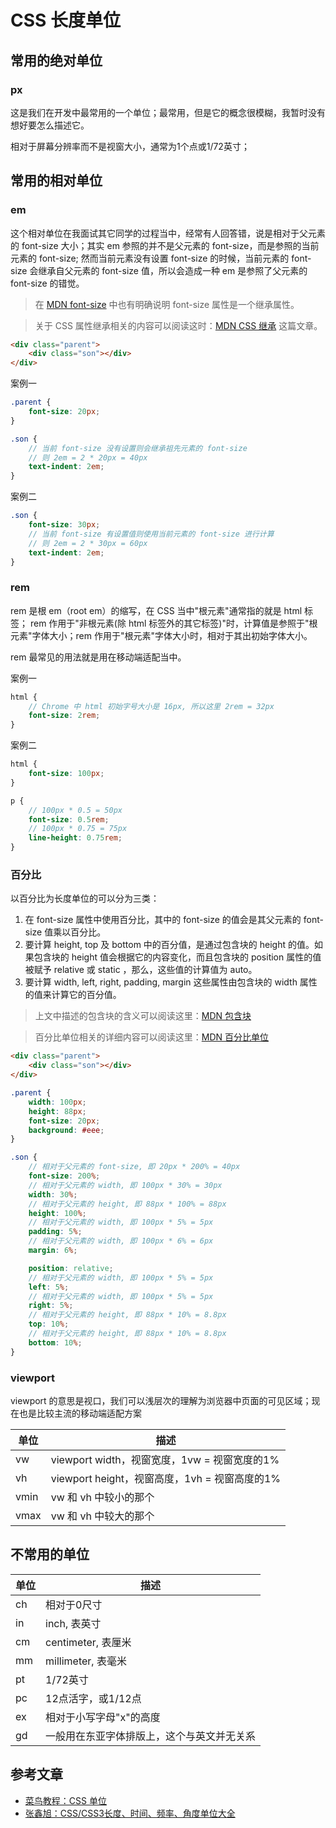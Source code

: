 # CSS 长度单位

## 常用的绝对单位

### px

这是我们在开发中最常用的一个单位；最常用，但是它的概念很模糊，我暂时没有想好要怎么描述它。

相对于屏幕分辨率而不是视窗大小，通常为1个点或1/72英寸；

## 常用的相对单位

### em

这个相对单位在我面试其它同学的过程当中，经常有人回答错，说是相对于父元素的 font-size 大小；其实 em 参照的并不是父元素的 font-size，而是参照的当前元素的 font-size;
然而当前元素没有设置 font-size 的时候，当前元素的 font-size 会继承自父元素的 font-size 值，所以会造成一种 em 是参照了父元素的 font-size 的错觉。

> 在 [MDN font-size](https://developer.mozilla.org/zh-CN/docs/Web/CSS/font-size) 中也有明确说明 font-size 属性是一个继承属性。

> 关于 CSS 属性继承相关的内容可以阅读这时：[MDN CSS 继承](https://developer.mozilla.org/zh-CN/docs/Web/CSS/inheritance) 这篇文章。

```html
<div class="parent">
    <div class="son"></div>
</div>
```

案例一
```scss
.parent {
    font-size: 20px;
}

.son {
    // 当前 font-size 没有设置则会继承祖先元素的 font-size
    // 则 2em = 2 * 20px = 40px
    text-indent: 2em;
}
```

案例二
```scss
.son {
    font-size: 30px;
    // 当前 font-size 有设置值则使用当前元素的 font-size 进行计算
    // 则 2em = 2 * 30px = 60px
    text-indent: 2em;
}
```

### rem

rem 是根 em（root em）的缩写，在 CSS 当中"根元素"通常指的就是 html 标签；
rem 作用于"非根元素(除 html 标签外的其它标签)"时，计算值是参照于"根元素"字体大小；rem 作用于"根元素"字体大小时，相对于其出初始字体大小。

rem 最常见的用法就是用在移动端适配当中。

案例一
```scss
html {
    // Chrome 中 html 初始字号大小是 16px, 所以这里 2rem = 32px
    font-size: 2rem;
}
```

案例二
```scss
html {
    font-size: 100px;
}

p {
    // 100px * 0.5 = 50px
    font-size: 0.5rem;
    // 100px * 0.75 = 75px
    line-height: 0.75rem;
}
```

### 百分比

以百分比为长度单位的可以分为三类：

1. 在 font-size 属性中使用百分比，其中的 font-size 的值会是其父元素的 font-size 值乘以百分比。
2. 要计算 height, top 及 bottom 中的百分值，是通过包含块的 height 的值。如果包含块的 height 值会根据它的内容变化，而且包含块的 position 属性的值被赋予 relative 或 static ，那么，这些值的计算值为 auto。
3. 要计算 width, left, right, padding, margin 这些属性由包含块的 width 属性的值来计算它的百分值。

> 上文中描述的包含块的含义可以阅读这里：[MDN 包含块](https://developer.mozilla.org/zh-CN/docs/Web/CSS/Containing_block)

> 百分比单位相关的详细内容可以阅读这里：[MDN 百分比单位](https://developer.mozilla.org/zh-CN/docs/Web/CSS/percentage)

```html
<div class="parent">
    <div class="son"></div>
</div>
```

```scss
.parent {
    width: 100px;
    height: 88px;
    font-size: 20px;
    background: #eee;
}

.son {
    // 相对于父元素的 font-size, 即 20px * 200% = 40px
    font-size: 200%;
    // 相对于父元素的 width, 即 100px * 30% = 30px
    width: 30%;
    // 相对于父元素的 height, 即 88px * 100% = 88px
    height: 100%;
    // 相对于父元素的 width, 即 100px * 5% = 5px
    padding: 5%;
    // 相对于父元素的 width, 即 100px * 6% = 6px
    margin: 6%;

    position: relative;
    // 相对于父元素的 width, 即 100px * 5% = 5px
    left: 5%;
    // 相对于父元素的 width, 即 100px * 5% = 5px
    right: 5%;
    // 相对于父元素的 height, 即 88px * 10% = 8.8px
    top: 10%;
    // 相对于父元素的 height, 即 88px * 10% = 8.8px
    bottom: 10%;
}
```

### viewport

viewport 的意思是视口，我们可以浅层次的理解为浏览器中页面的可见区域；现在也是比较主流的移动端适配方案


|单位	|描述											|
|--		|--												|
|vw		|viewport width，视窗宽度，1vw = 视窗宽度的1%		|
|vh		|viewport height，视窗高度，1vh = 视窗高度的1%		|
|vmin	|vw 和 vh 中较小的那个							|
|vmax	|vw 和 vh 中较大的那个							|


## 不常用的单位

|单位	|描述													|
|--		|--														|
|ch		|相对于0尺寸												|
|in		|inch, 表英寸											|
|cm		|centimeter, 表厘米										|
|mm		|millimeter, 表毫米										|
|pt		|1/72英寸												|
|pc		|12点活字，或1/12点										|
|ex		|相对于小写字母"x"的高度									|
|gd		|一般用在东亚字体排版上，这个与英文并无关系					|


## 参考文章

* [菜鸟教程：CSS 单位](https://www.runoob.com/cssref/css-units.html)
* [张鑫旭：CSS/CSS3长度、时间、频率、角度单位大全](https://www.zhangxinxu.com/wordpress/2011/03/css-css3-unit-units/)